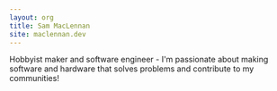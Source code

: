 ```yaml
---
layout: org
title: Sam MacLennan
site: maclennan.dev
---
```

Hobbyist maker and software engineer - I'm passionate about making software and hardware that solves problems and contribute to my communities!